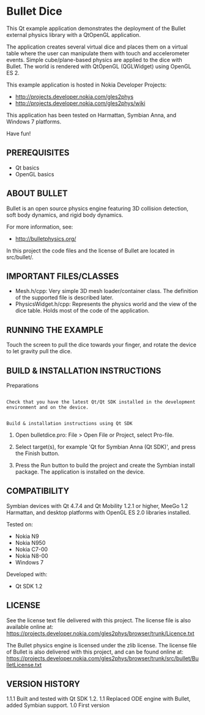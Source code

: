 Bullet Dice
===========

This Qt example application demonstrates the deployment of the Bullet external
physics library with a QtOpenGL application. 

The application creates several virtual dice and places them on a virtual 
table where the user can manipulate them with touch and accelerometer events. 
Simple cube/plane-based physics are applied to the dice with Bullet. The world 
is rendered with QtOpenGL (QGLWidget) using OpenGL ES 2.

This example application is hosted in Nokia Developer Projects:
- http://projects.developer.nokia.com/gles2phys
- http://projects.developer.nokia.com/gles2phys/wiki

This application has been tested on Harmattan, Symbian Anna, and Windows 7
platforms.

Have fun! 


PREREQUISITES 
-------------------------------------------------------------------------------

- Qt basics
- OpenGL basics


ABOUT BULLET
-------------------------------------------------------------------------------
  
Bullet is an open source physics engine featuring 3D collision detection, soft
body dynamics, and rigid body dynamics.

For more information, see:
- http://bulletphysics.org/

In this project the code files and the license of Bullet are located in
src/bullet/.


IMPORTANT FILES/CLASSES 
-------------------------------------------------------------------------------
 
- Mesh.h/cpp: Very simple 3D mesh loader/container class. The definition of 
  the supported file is described later. 
- PhysicsWidget.h/cpp: Represents the physics world and the view of the
  dice table. Holds most of the code of the application.


RUNNING THE EXAMPLE 
-------------------------------------------------------------------------------
 
Touch the screen to pull the dice towards your finger, and rotate the device 
to let gravity pull the dice.


BUILD & INSTALLATION INSTRUCTIONS 
-------------------------------------------------------------------------------
 
Preparations
~~~~~~~~~~~~ 

Check that you have the latest Qt/Qt SDK installed in the development 
environment and on the device.  


Build & installation instructions using Qt SDK
~~~~~~~~~~~~~~~~~~~~~~~~~~~~~~~~~~~~~~~~~~~~~~

1. Open bulletdice.pro: 
   File > Open File or Project, select Pro-file. 

2. Select target(s), for example 'Qt for Symbian Anna (Qt SDK)', and press the
   Finish button. 

3. Press the Run button to build the project and create the Symbian install 
   package. The application is installed on the device.


COMPATIBILITY 
-------------------------------------------------------------------------------

Symbian devices with Qt 4.7.4 and Qt Mobility 1.2.1 or higher, MeeGo 1.2
Harmattan, and desktop platforms with OpenGL ES 2.0 libraries installed.
  
Tested on:  
- Nokia N9
- Nokia N950
- Nokia C7-00
- Nokia N8-00
- Windows 7 

Developed with: 
- Qt SDK 1.2


LICENSE
-------------------------------------------------------------------------------

See the license text file delivered with this project. The license file is also
available online at: 
https://projects.developer.nokia.com/gles2phys/browser/trunk/Licence.txt

The Bullet physics engine is licensed under the zlib license. The license file 
of Bullet is also delivered with this project, and can be found online at: 
https://projects.developer.nokia.com/gles2phys/browser/trunk/src/bullet/BulletLicense.txt


VERSION HISTORY 
-------------------------------------------------------------------------------

1.1.1 Built and tested with Qt SDK 1.2.
1.1 Replaced ODE engine with Bullet, added Symbian support.
1.0 First version